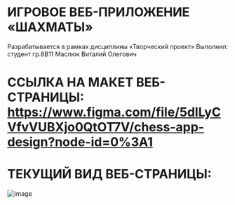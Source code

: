 # ИГРОВОЕ ВЕБ-ПРИЛОЖЕНИЕ «ШАХМАТЫ»
Разрабатывается в рамках дисциплины  «Творческий проект»
Выполнил: студент гр.8В11 Маслюк Виталий Олегович
# ССЫЛКА НА МАКЕТ ВЕБ-СТРАНИЦЫ: https://www.figma.com/file/5dlLyCVfvVUBXjo0QtOT7V/chess-app-design?node-id=0%3A1
# ТЕКУЩИЙ ВИД ВЕБ-СТРАНИЦЫ:
![image](https://user-images.githubusercontent.com/98162330/174494428-48d49545-6133-4bb0-a10a-1ffc27f0898d.png)

